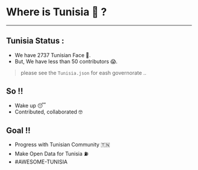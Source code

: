 # Where is Tunisia 🤔 ?
---

## Tunisia Status : 
  - We have 2737 Tunisian Face 🙂.
  - But, We have less than 50 contributors 😱. 

> please see the `Tunisia.json` for eash governorate ..


## So !! 

  - Wake up 😴
  - Contributed, collaborated 🤓


## Goal !!

  - Progress with Tunisian Community 🇹🇳 
  - Make Open Data for Tunisia ⛽️
  - #AWESOME-TUNISIA
